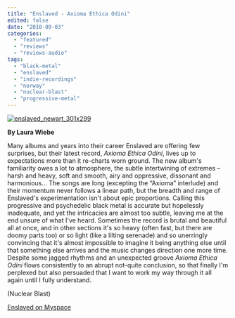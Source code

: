 ```yaml
---
title: "Enslaved - Axioma Ethica Odini"
edited: false
date: "2010-09-03"
categories:
  - "featured"
  - "reviews"
  - "reviews-audio"
tags:
  - "black-metal"
  - "enslaved"
  - "indie-recordings"
  - "norway"
  - "nuclear-blast"
  - "progressive-metal"
---
```


[![](http://www.hellbound.ca/wp-content/uploads/2010/09/enslaved_newart_301x299.jpg "enslaved_newart_301x299")](http://www.hellbound.ca/wp-content/uploads/2010/09/enslaved_newart_301x299.jpg)

**By Laura Wiebe**

Many albums and years into their career Enslaved are offering few surprises, but their latest record, _Axioma Ethica Odini_, lives up to expectations more than it re-charts worn ground. The new album's familiarity owes a lot to atmosphere, the subtle intertwining of extremes – harsh and heavy, soft and smooth, airy and oppressive, dissonant and harmonious... The songs are long (excepting the “Axioma” interlude) and their momentum never follows a linear path, but the breadth and range of Enslaved's experimentation isn't about epic proportions. Calling this progressive and psychedelic black metal is accurate but hopelessly inadequate, and yet the intricacies are almost too subtle, leaving me at the end unsure of what I've heard. Sometimes the record is brutal and beautiful all at once, and in other sections it's so heavy (often fast, but there are doomy parts too) or so light (like a lilting serenade) and so unerringly convincing that it's almost impossible to imagine it being anything else until that something else arrives and the music changes direction one more time. Despite some jagged rhythms and an unexpected groove _Axioma Ethica Odini_ flows consistently to an abrupt not-quite conclusion, so that finally I'm perplexed but also persuaded that I want to work my way through it all again until I fully understand.

(Nuclear Blast)

[Enslaved on Myspace](http://www.myspace.com/enslaved)
